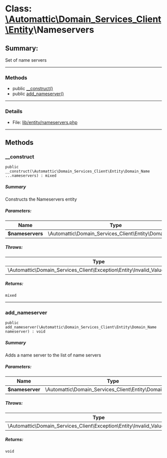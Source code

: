 # Class: [\Automattic](../namespaces/automattic.md)[\Domain_Services_Client](../namespaces/automattic-domain-services-client.md)[\Entity](../namespaces/automattic-domain-services-client-entity.md)\Nameservers

## Summary:

Set of name servers


---

### Methods

* public [__construct()](#method___construct)
* public [add_nameserver()](#method_add_nameserver)

---

### Details

* File: [lib/entity/nameservers.php](../../lib/entity/nameservers.php)

---

## Methods

<a id="method___construct"></a>
### __construct

```
public __construct(\Automattic\Domain_Services_Client\Entity\Domain_Name  ...nameservers) : mixed
```

##### Summary

Constructs the Nameservers entity

##### Parameters:

| Name | Type | Default |
|------|------|---------|
| **$nameservers** | \Automattic\Domain_Services_Client\Entity\Domain_Name |  |

##### Throws:

| Type | Description |
|------|-------------|
| \Automattic\Domain_Services_Client\Exception\Entity\Invalid_Value_Exception |  |

##### Returns:

```
mixed
```

---

<a id="method_add_nameserver"></a>
### add_nameserver

```
public add_nameserver(\Automattic\Domain_Services_Client\Entity\Domain_Name  nameserver) : void
```

##### Summary

Adds a name server to the list of name servers

##### Parameters:

| Name | Type | Default |
|------|------|---------|
| **$nameserver** | \Automattic\Domain_Services_Client\Entity\Domain_Name |  |

##### Throws:

| Type | Description |
|------|-------------|
| \Automattic\Domain_Services_Client\Exception\Entity\Invalid_Value_Exception |  |

##### Returns:

```
void
```
